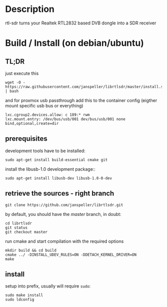 # Description

rtl-sdr turns your Realtek RTL2832 based DVB dongle into a SDR receiver

# Build / Install (on debian/ubuntu)

## TL;DR
just execute this
```
wget -O - https://raw.githubusercontent.com/janspeller/librtlsdr/master/install.sh | bash
```

and for proxmox usb passthrough add this to the container config (eigther mount specific usb bus or everything)
```
lxc.cgroup2.devices.allow: c 189:* rwm
lxc.mount.entry: /dev/bus/usb/001 dev/bus/usb/001 none bind,optional,create=dir
```

## prerequisites
development tools have to be installed:
```
sudo apt-get install build-essential cmake git
```

install the libusb-1.0 development package::
```
sudo apt-get install libusb-dev libusb-1.0-0-dev
```

## retrieve the sources - right branch

```
git clone https://github.com/janspeller/librtlsdr.git
```

by default, you should have the *master* branch, in doubt:
```
cd librtlsdr
git status
git checkout master
```

run cmake and start compilation with the required options
```
mkdir build && cd build
cmake ../ -DINSTALL_UDEV_RULES=ON -DDETACH_KERNEL_DRIVER=ON
make
```

## install
setup into prefix, usually will require `sudo`:
```
sudo make install
sudo ldconfig
```
